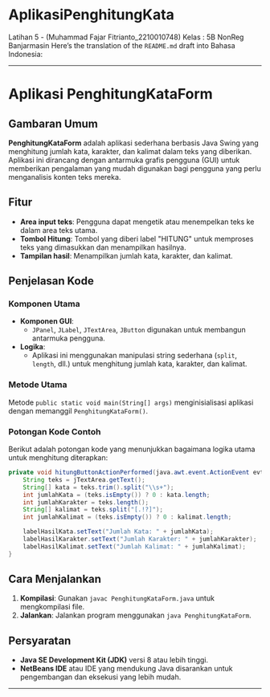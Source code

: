 # AplikasiPenghitungKata
 Latihan 5 - (Muhammad Fajar Fitrianto_2210010748)
Kelas : 5B NonReg Banjarmasin
Here’s the translation of the `README.md` draft into Bahasa Indonesia:

---

# Aplikasi PenghitungKataForm

## Gambaran Umum
**PenghitungKataForm** adalah aplikasi sederhana berbasis Java Swing yang menghitung jumlah kata, karakter, dan kalimat dalam teks yang diberikan. Aplikasi ini dirancang dengan antarmuka grafis pengguna (GUI) untuk memberikan pengalaman yang mudah digunakan bagi pengguna yang perlu menganalisis konten teks mereka.

## Fitur
- **Area input teks**: Pengguna dapat mengetik atau menempelkan teks ke dalam area teks utama.
- **Tombol Hitung**: Tombol yang diberi label "HITUNG" untuk memproses teks yang dimasukkan dan menampilkan hasilnya.
- **Tampilan hasil**: Menampilkan jumlah kata, karakter, dan kalimat.

## Penjelasan Kode
### Komponen Utama
- **Komponen GUI**:
  - `JPanel`, `JLabel`, `JTextArea`, `JButton` digunakan untuk membangun antarmuka pengguna.
- **Logika**:
  - Aplikasi ini menggunakan manipulasi string sederhana (`split`, `length`, dll.) untuk menghitung jumlah kata, karakter, dan kalimat.

### Metode Utama
Metode `public static void main(String[] args)` menginisialisasi aplikasi dengan memanggil `PenghitungKataForm()`.

### Potongan Kode Contoh
Berikut adalah potongan kode yang menunjukkan bagaimana logika utama untuk menghitung diterapkan:
```java
private void hitungButtonActionPerformed(java.awt.event.ActionEvent evt) {
    String teks = jTextArea.getText();
    String[] kata = teks.trim().split("\\s+");
    int jumlahKata = (teks.isEmpty()) ? 0 : kata.length;
    int jumlahKarakter = teks.length();
    String[] kalimat = teks.split("[.!?]");
    int jumlahKalimat = (teks.isEmpty()) ? 0 : kalimat.length;

    labelHasilKata.setText("Jumlah Kata: " + jumlahKata);
    labelHasilKarakter.setText("Jumlah Karakter: " + jumlahKarakter);
    labelHasilKalimat.setText("Jumlah Kalimat: " + jumlahKalimat);
}
```

## Cara Menjalankan
1. **Kompilasi**: Gunakan `javac PenghitungKataForm.java` untuk mengkompilasi file.
2. **Jalankan**: Jalankan program menggunakan `java PenghitungKataForm`.

## Persyaratan
- **Java SE Development Kit (JDK)** versi 8 atau lebih tinggi.
- **NetBeans IDE** atau IDE yang mendukung Java disarankan untuk pengembangan dan eksekusi yang lebih mudah.


---


